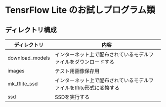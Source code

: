 # TensrFlow Lite のお試しプログラム類

## ディレクトリ構成

| ディレクトリ    | 内容                                                                 |
|-----------------|----------------------------------------------------------------------|
| download_models | インターネット上で配布されているモデルファイルをダウンロードする     |  
| images          | テスト用画像保存用                                                   |    
| mk_tflite_ssd   | インターネット上で配布されているモデルファイルをtflite形式に変換する |  
| ssd             | SSDを実行する                                                        |


